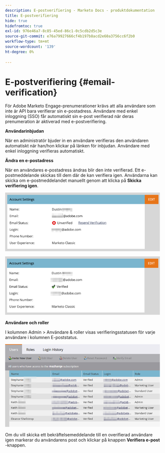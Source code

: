 ```yaml
---
description: E-postverifiering - Marketo Docs - produktdokumentation
title: E-postverifiering
hide: true
hidefromtoc: true
exl-id: 976e46a7-8c85-45ed-86c1-0c5cdb2d5c3e
source-git-commit: e76a79927666cf4b197b8acd2e60a3756cc6f2b0
workflow-type: tm+mt
source-wordcount: '139'
ht-degree: 0%

---
```


# E-postverifiering {#email-verification}

För Adobe Marketo Engage-prenumerationer krävs att alla användare som inte är API bara verifierar sin e-postadress. Användare med enkel inloggning (SSO) får automatiskt sin e-post verifierad när deras prenumeration är aktiverad med e-postverifiering.

**Användarinbjudan**

När en administratör bjuder in en användare verifieras den användaren automatiskt när han/hon klickar på länken för inbjudan. Användare med enkel inloggning verifieras automatiskt.

**Ändra en e-postadress**

När en användares e-postadress ändras blir den inte verifierad. Ett e-postmeddelande skickas till dem där de kan verifiera igen. Användarna kan skicka om e-postmeddelandet manuellt genom att klicka på **Skicka verifiering igen**.

![](assets/email-verification-1.png)

![](assets/email-verification-2.png)

**Användare och roller**

I kolumnen Admin > Användare &amp; roller visas verifieringsstatusen för varje användare i kolumnen E-poststatus.

![](assets/email-verification-3.png)

Om du vill skicka ett bekräftelsemeddelande till en overifierad användare igen markerar du användarens post och klickar på knappen **Verifiera e-post** -knappen.
